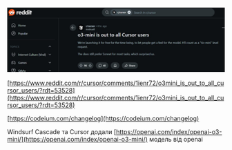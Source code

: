 <!--
date: 2025-02-02T23:23:04.861Z
photo: ![Photo](2025-02-01-00-21-06.jpg)


-->

![Photo](2025-02-01-00-21-06.jpg)

 [https://www.reddit.com/r/cursor/comments/1ienr72/o3mini_is_out_to_all_cursor_users/?rdt=53528](https://www.reddit.com/r/cursor/comments/1ienr72/o3mini_is_out_to_all_cursor_users/?rdt=53528)

 [https://codeium.com/changelog](https://codeium.com/changelog)

Windsurf Cascade та Cursor додали  [https://openai.com/index/openai-o3-mini/](https://openai.com/index/openai-o3-mini/) модель від openai